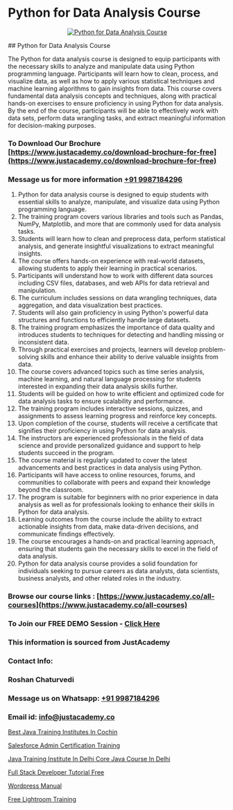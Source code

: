 # Python for Data Analysis Course

<p align="center">
  <a href="https://justacademy.co/course-detail/python-training">
    <img src="https://justacademy.co/storage2/course_image/1709713400_course_image.webp" alt="Python for Data Analysis Course">
  </a>
</p>
## Python for Data Analysis Course

The Python for data analysis course is designed to equip participants with the necessary skills to analyze and manipulate data using Python programming language. Participants will learn how to clean, process, and visualize data, as well as how to apply various statistical techniques and machine learning algorithms to gain insights from data. This course covers fundamental data analysis concepts and techniques, along with practical hands-on exercises to ensure proficiency in using Python for data analysis. By the end of the course, participants will be able to effectively work with data sets, perform data wrangling tasks, and extract meaningful information for decision-making purposes.
### To Download Our Brochure [https://www.justacademy.co/download-brochure-for-free](https://www.justacademy.co/download-brochure-for-free)
### Message us for more information [+91 9987184296](https://api.whatsapp.com/send?phone=919987184296)
1) Python for data analysis course is designed to equip students with essential skills to analyze, manipulate, and visualize data using Python programming language.
2) The training program covers various libraries and tools such as Pandas, NumPy, Matplotlib, and more that are commonly used for data analysis tasks.
3) Students will learn how to clean and preprocess data, perform statistical analysis, and generate insightful visualizations to extract meaningful insights.
4) The course offers hands-on experience with real-world datasets, allowing students to apply their learning in practical scenarios.
5) Participants will understand how to work with different data sources including CSV files, databases, and web APIs for data retrieval and manipulation.
6) The curriculum includes sessions on data wrangling techniques, data aggregation, and data visualization best practices.
7) Students will also gain proficiency in using Python's powerful data structures and functions to efficiently handle large datasets.
8) The training program emphasizes the importance of data quality and introduces students to techniques for detecting and handling missing or inconsistent data.
9) Through practical exercises and projects, learners will develop problem-solving skills and enhance their ability to derive valuable insights from data.
10) The course covers advanced topics such as time series analysis, machine learning, and natural language processing for students interested in expanding their data analysis skills further.
11) Students will be guided on how to write efficient and optimized code for data analysis tasks to ensure scalability and performance.
12) The training program includes interactive sessions, quizzes, and assignments to assess learning progress and reinforce key concepts.
13) Upon completion of the course, students will receive a certificate that signifies their proficiency in using Python for data analysis.
14) The instructors are experienced professionals in the field of data science and provide personalized guidance and support to help students succeed in the program.
15) The course material is regularly updated to cover the latest advancements and best practices in data analysis using Python.
16) Participants will have access to online resources, forums, and communities to collaborate with peers and expand their knowledge beyond the classroom.
17) The program is suitable for beginners with no prior experience in data analysis as well as for professionals looking to enhance their skills in Python for data analysis.
18) Learning outcomes from the course include the ability to extract actionable insights from data, make data-driven decisions, and communicate findings effectively.
19) The course encourages a hands-on and practical learning approach, ensuring that students gain the necessary skills to excel in the field of data analysis.
20) Python for data analysis course provides a solid foundation for individuals seeking to pursue careers as data analysts, data scientists, business analysts, and other related roles in the industry.

### Browse our course links : [https://www.justacademy.co/all-courses](https://www.justacademy.co/all-courses) 
### To Join our FREE DEMO Session - [Click Here](https://www.justacademy.co/register-for-course-demo)


### This information is sourced from JustAcademy
### Contact Info:
### Roshan Chaturvedi
### Message us on Whatsapp: [+91 9987184296](https://api.whatsapp.com/send?phone=919987184296)
### Email id: [info@justacademy.co](mailto:info@justacademy.co)
                
[Best Java Training Institutes In Cochin](https://www.linkedin.com/pulse/best-java-training-institutes-cochin-justacademy-las-vegas-tg34f?trackingId=toGF%2BYRLPIeNPGnL%2F57sUA%3D%3D&lipi=urn%3Ali%3Apage%3Ad_flagship3_company_admin%3BSRVvZqxTRJ2BK3zMbr9wpQ%3D%3D)

[Salesforce Admin Certification Training](https://www.linkedin.com/pulse/salesforce-admin-certification-training-software-training-sunnyvale-oehkc?trackingId=DxvNBUhrgl4ctozzgoR52w%3D%3D&lipi=urn%3Ali%3Apage%3Ad_flagship3_company_admin%3BviNdRu1RQq6I56HA85%2BzdA%3D%3D)

[Java Training Institute In Delhi Core Java Course In Delhi](https://medium.com/@mistersumit961/java-training-institute-in-delhi-core-java-course-in-delhi-3be86b57b915)

[Full Stack Developer Tutorial Free](https://medium.com/@AkashSingh2052/full-stack-developer-tutorial-free-b0b2ffe13cac)

[Wordpress Manual](https://justacademyin.github.io/justacademy/wordpress-manual)

[Free Lightroom Training](https://justacademyin.github.io/justacademy/free-lightroom-training)

